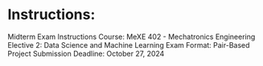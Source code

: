 # Instructions:
Midterm Exam Instructions
Course: MeXE 402 - Mechatronics Engineering Elective 2: Data Science and Machine Learning
Exam Format: Pair-Based Project
Submission Deadline: October 27, 2024
